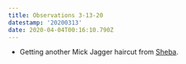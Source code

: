 ```yaml
---
title: Observations 3-13-20
datestamp: '20200313'
date: 2020-04-04T00:16:10.790Z
---
```

- Getting another Mick Jagger haircut from [Sheba](https://www.sparrowhair.com/).